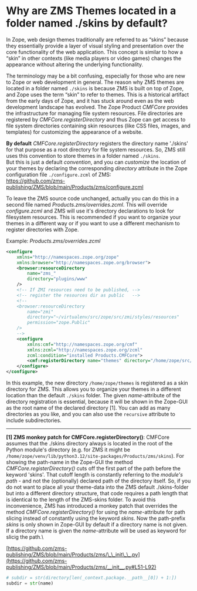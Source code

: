 # Why are ZMS Themes located in a folder named ./skins by default?

In Zope, web design themes traditionally are referred to as “skins” because they essentially provide a layer of visual styling and presentation over the core functionality of the web application. This concept is similar to how a “skin” in other contexts (like media players or video games) changes the appearance without altering the underlying functionality.

The terminology may be a bit confusing, especially for those who are new to Zope or web development in general.
The reason why ZMS themes are located in a folder named `./skins` is because ZMS is built on top of Zope, and Zope uses the term “skin” to refer to themes. This is a historical artifact from the early days of Zope, and it has stuck around even as the web development landscape has evolved.
The Zope Product *CMFCore* provides the infrastructure for managing file system resources. File directories are registered by *CMFCore.registerDirectory* and thus Zope can get access to file system directories containing skin resources (like CSS files, images, and templates) for customizing the appearance of a website.

**By default** *CMFCore.registerDirectory* registers the directory name './skins' for that purpose as a root directory for file system resources. So, ZMS still uses this convention to store themes in a folder named `./skins`.\
But this is just a default *convention*, and you can *customize* the location of your themes by declaring the corresponding *directory* attribute in the Zope configuration file `./configure.zcml` of ZMS:\
https://github.com/zms-publishing/ZMS/blob/main/Products/zms/configure.zcml

To leave the ZMS source code unchanged, actually you can do this in a second file named *Products.zms/overrides.zcml*. This will override *configure.zcml* and ZMS will use it's directory declarations to look for filesystem resources. This is recommended if you want to organize your themes in a different way or if you want to use a different mechanism to register directories with Zope. 

Example: *Products.zms/overrides.zcml*

```xml
<configure
	xmlns="http://namespaces.zope.org/zope"
	xmlns:browser="http://namespaces.zope.org/browser">
	<browser:resourceDirectory
		name="zms_"
		directory="plugins/www"
	/>
	<!-- If ZMI resources need to be published, -->
	<!-- register the resources dir as public   -->
	<!-- 
	<browser:resourceDirectory
		name="zmi"
		directory="~/virtualenv/src/zope/src/zmi/styles/resources"
		permission="zope.Public" 
	/> 
	-->
	<configure
		xmlns:cmf="http://namespaces.zope.org/cmf"
		xmlns:zcml="http://namespaces.zope.org/zcml"
		zcml:condition="installed Products.CMFCore">
		<cmf:registerDirectory name="themes" directory="/home/zope/src/zms_themes" recursive="True" />
	</configure>
</configure>
```

In this example, the new directory `/home/zope/themes` is registered as a skin directory for ZMS. This allows you to organize your themes in a different location than the default `./skins` folder. The given *name*-attribute of the directory registration is essential, because it will be shown in the Zope-GUI as the root name of the declared  directory [1]. You can add as many directories as you like, and you can also use the `recursive` attribute to include subdirectories.

---

**[1] ZMS monkey patch for CMFCore.registerDirectory()**: 
CMFCore assumes that the ./skins directory always is located in the root of the Python module's directory (e.g. for ZMS it might be `/home/zope/venv/lib/python3.12/site-packages/Products/zms/skins`). For showing the path-name in the Zope-GUI the method *CMFCore.registerDirectory()* cuts off the first part of the path before the keyword 'skins'. That cutoff length is constantly referring to the *module's path* - and not the (optionally) declared path of the directory itself. So, if you do not want to place all your theme-data into the ZMS default ./skins-folder but into a different directory structure, that code requires a path length that is identical to the length of the ZMS-skins folder.
To avoid this inconvenience, ZMS has introduced a monkey patch that overrides the method *CMFCore.registerDirectory()* for using the *name*-attribute for path slicing instead of constantly using the keyword *skins*. Now the path-prefix *skins* is only shown in Zope-GUI by default if a directory name is not given. If a directory name is given the *name*-attribute will be used as keyword for slicig the path.\ 

[https://github.com/zms-publishing/ZMS/blob/main/Products/zms/\_\_init\_\_.py](https://github.com/zms-publishing/ZMS/blob/main/Products/zms/__init__.py#L51-L92)


```python
# subdir = str(directory[len(_context.package.__path__[0]) + 1:])
subdir = str(name)
```